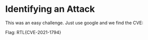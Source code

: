 # Identifying an Attack

This was an easy challenge. Just use google and we find the CVE:


Flag: RTL{CVE-2021-1794}
